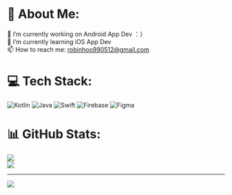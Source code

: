 # 💫 About Me:
🔭 I’m currently working on Android App Dev ：）<br>🌱 I’m currently learning iOS App Dev<br>📫 How to reach me: robinhoo990512@gmail.com

# 💻 Tech Stack:
![Kotlin](https://img.shields.io/badge/kotlin-%230095D5.svg?style=for-the-badge&logo=kotlin&logoColor=white)  ![Java](https://img.shields.io/badge/java-%23ED8B00.svg?style=for-the-badge&logo=java&logoColor=white)  ![Swift](https://img.shields.io/badge/swift-F54A2A?style=for-the-badge&logo=swift&logoColor=white) ![Firebase](https://img.shields.io/badge/firebase-%23039BE5.svg?style=for-the-badge&logo=firebase)   	![Figma](https://img.shields.io/badge/figma-%23F24E1E.svg?style=for-the-badge&logo=figma&logoColor=white) 
# 📊 GitHub Stats:
![](https://github-readme-stats.vercel.app/api?username=robin0512&theme=darcula&hide_border=false&include_all_commits=true&count_private=false)<br/>
![](https://github-readme-stats.vercel.app/api/top-langs/?username=robin0512&theme=darcula&hide_border=false&include_all_commits=true&count_private=false&layout=compact)

---
[![](https://visitcount.itsvg.in/api?id=robin0512&icon=0&color=1)](https://visitcount.itsvg.in)
